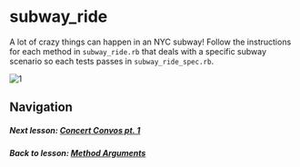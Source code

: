 # subway_ride
A lot of crazy things can happen in an NYC subway! Follow the instructions for each method in `subway_ride.rb` that deals with a specific subway scenario so each tests passes in `subway_ride_spec.rb`.  

![1](http://i.imgur.com/zgqgFh4.gif)  

## Navigation   
##### Next lesson: [Concert Convos pt. 1](https://github.com/Coderdotnew/intro_web_apps_bs/tree/master/02_class/03_method_arguments/code/04_concert_convos_pt1)         
##### Back to lesson: [Method Arguments](https://github.com/Coderdotnew/intro_web_apps_bs/tree/master/02_class/03_method_arguments)   